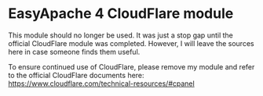 EasyApache 4 CloudFlare module
=============
This module should no longer be used. It was just a stop gap until the official CloudFlare module was completed. However, I will leave the sources here in case someone finds them useful.

To ensure continued use of CloudFlare, please remove my module and refer to the official CloudFlare documents here:
https://www.cloudflare.com/technical-resources/#cpanel
